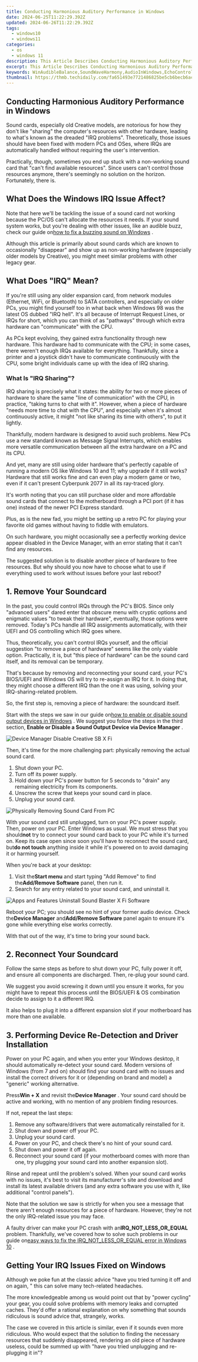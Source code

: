 ```yaml
---
title: Conducting Harmonious Auditory Performance in Windows
date: 2024-06-25T11:22:29.392Z
updated: 2024-06-26T11:22:29.392Z
tags:
  - windows10
  - windows11
categories:
  - os
  - windows 11
description: This Article Describes Conducting Harmonious Auditory Performance in Windows
excerpt: This Article Describes Conducting Harmonious Auditory Performance in Windows
keywords: WinAudibleBalance,SoundWaveHarmony,AudioInWindows,EchoControlWin,TonalWindowSync,ResonantSystemWin,AuditoryEquilibrium
thumbnail: https://thmb.techidaily.com/fa651493e7721486825be5cb6becb6ac17b9f66023f1145d44d12b2eec67b831.jpg
---
```


## Conducting Harmonious Auditory Performance in Windows

 Sound cards, especially old Creative models, are notorious for how they don't like "sharing" the computer's resources with other hardware, leading to what's known as the dreaded "IRQ problems". Theoretically, those issues should have been fixed with modern PCs and OSes, where IRQs are automatically handled without requiring the user's intervention.

 Practically, though, sometimes you end up stuck with a non-working sound card that "can't find available resources". Since users can't control those resources anymore, there's seemingly no solution on the horizon. Fortunately, there is.

## What Does the Windows IRQ Issue Affect?

 Note that here we'll be tackling the issue of a sound card not working because the PC/OS can't allocate the resources it needs. If your sound system works, but you're dealing with other issues, like an audible buzz, check our guide on[how to fix a buzzing sound on Windows](https://www.makeuseof.com/windows-fix-buzzing-sound/) .

 Although this article is primarily about sound cards which are known to occasionally "disappear" and show up as non-working hardware (especially older models by Creative), you might meet similar problems with other legacy gear.

## What Does "IRQ" Mean?

 If you're still using any older expansion card, from network modules (Ethernet, WiFi, or Bluetooth) to SATA controllers, and especially on older PCs, you might find yourself too in what back when Windows 98 was the latest OS dubbed "IRQ hell". It's all because of Interrupt Request Lines, or IRQs for short, which you can think of as "pathways" through which extra hardware can "communicate" with the CPU.

 As PCs kept evolving, they gained extra functionality through new hardware. This hardware had to communicate with the CPU; in some cases, there weren't enough IRQs available for everything. Thankfully, since a printer and a joystick didn't have to communicate continuously with the CPU, some bright individuals came up with the idea of IRQ sharing.

### What Is "IRQ Sharing"?

 IRQ sharing is precisely what it states: the ability for two or more pieces of hardware to share the same "line of communication" with the CPU, in practice, "taking turns to chat with it". However, when a piece of hardware "needs more time to chat with the CPU", and especially when it's almost continuously active, it might "not like sharing its time with others", to put it lightly.

 Thankfully, modern hardware is designed to avoid such problems. New PCs use a new standard known as Message Signal Interrupts, which enables more versatile communication between all the extra hardware on a PC and its CPU.

 And yet, many are still using older hardware that's perfectly capable of running a modern OS like Windows 10 and 11; why upgrade if it still works? Hardware that still works fine and can even play a modern game or two, even if it can't present Cyberpunk 2077 in all its ray-traced glory.

 It's worth noting that you can still purchase older and more affordable sound cards that connect to the motherboard through a PCI port (if it has one) instead of the newer PCI Express standard.

 Plus, as is the new fad, you might be setting up a retro PC for playing your favorite old games without having to fiddle with emulators.

 On such hardware, you might occasionally see a perfectly working device appear disabled in the Device Manager, with an error stating that it can't find any resources.

 The suggested solution is to disable another piece of hardware to free resources. But why should you now have to choose what to use if everything used to work without issues before your last reboot?

## 1\. Remove Your Soundcard

 In the past, you could control IRQs through the PC's BIOS. Since only "advanced users" dared enter that obscure menu with cryptic options and enigmatic values "to tweak their hardware", eventually, those options were removed. Today's PCs handle all IRQ assignments automatically, with their UEFI and OS controlling which IRQ goes where.

 Thus, theoretically, you can't control IRQs yourself, and the official suggestion "to remove a piece of hardware" seems like the only viable option. Practically, it is, but "this piece of hardware" can be the sound card itself, and its removal can be temporary.

 That's because by removing and reconnecting your sound card, your PC's BIOS/UEFI and Windows OS will try to re-assign an IRQ for it. In doing that, they might choose a different IRQ than the one it was using, solving your IRQ-sharing-related problem.

 So, the first step is, removing a piece of hardware: the soundcard itself.

 Start with the steps we saw in our guide on[how to enable or disable sound output devices in Windows](https://www.makeuseof.com/enable-disable-sound-output-devices-in-windows/) . We suggest you follow the steps in the third section, **Enable or Disable a Sound Output Device via Device Manager** .

![Device Manager Disable Creative SB X Fi](https://static1.makeuseofimages.com/wordpress/wp-content/uploads/2023/03/device-manager-disable-creative-sb-x-fi.jpg)

 Then, it's time for the more challenging part: physically removing the actual sound card.

1. Shut down your PC.
2. Turn off its power supply.
3. Hold down your PC's power button for 5 seconds to "drain" any remaining electricity from its components.
4. Unscrew the screw that keeps your sound card in place.
5. Unplug your sound card.

![Physically Removing Sound Card From PC](https://static1.makeuseofimages.com/wordpress/wp-content/uploads/2023/03/physically-removing-sound-card-from-pc.jpg)

 With your sound card still unplugged, turn on your PC's power supply. Then, power on your PC. Enter Windows as usual. We must stress that you should**not** try to connect your sound card back to your PC while it's turned on. Keep its case open since soon you'll have to reconnect the sound card, but**do not touch** anything inside it while it's powered on to avoid damaging it or harming yourself.

When you're back at your desktop:

1. Visit the**Start menu** and start typing "Add Remove" to find the**Add/Remove Software** panel, then run it.
2. Search for any entry related to your sound card, and uninstall it.

![Apps and Features Uninstall Sound Blaster X Fi Software](https://static1.makeuseofimages.com/wordpress/wp-content/uploads/2023/03/apps-and-features-uninstall-sound-blaster-x-fi-software.jpg)

 Reboot your PC; you should see no hint of your former audio device. Check the**Device Manager** and**Add/Remove Software** panel again to ensure it's gone while everything else works correctly.

With that out of the way, it's time to bring your sound back.

## 2\. Reconnect Your Soundcard

 Follow the same steps as before to shut down your PC, fully power it off, and ensure all components are discharged. Then, re-plug your sound card.

 We suggest you avoid screwing it down until you ensure it works, for you might have to repeat this process until the BIOS/UEFI & OS combination decide to assign to it a different IRQ.

 It also helps to plug it into a different expansion slot if your motherboard has more than one available.

## 3\. Performing Device Re-Detection and Driver Installation

 Power on your PC again, and when you enter your Windows desktop, it should automatically re-detect your sound card. Modern versions of Windows (from 7 and on) should find your sound card with no issues and install the correct drivers for it or (depending on brand and model) a "generic" working alternative.

 Press**Win + X** and revisit the**Device Manager** . Your sound card should be active and working, with no mention of any problem finding resources.

If not, repeat the last steps:

1. Remove any software/drivers that were automatically reinstalled for it.
2. Shut down and power off your PC.
3. Unplug your sound card.
4. Power on your PC, and check there's no hint of your sound card.
5. Shut down and power it off again.
6. Reconnect your sound card (if your motherboard comes with more than one, try plugging your sound card into another expansion slot).

 Rinse and repeat until the problem's solved. When your sound card works with no issues, it's best to visit its manufacturer's site and download and install its latest available drivers (and any extra software you use with it, like additional "control panels").

 Note that the solution we saw is strictly for when you see a message that there aren't enough resources for a piece of hardware. However, they're not the only IRQ-related issue you may face.

 A faulty driver can make your PC crash with an**IRQ\_NOT\_LESS\_OR\_EQUAL** problem. Thankfully, we've covered how to solve such problems in our guide on[easy ways to fix the IRQ_NOT_LESS_OR_EQUAL error in Windows 10](https://www.makeuseof.com/ways-to-fix-the-irql%5Fnot%5Fless%5For%5Fequal-error-in-windows-10/) .

## Getting Your IRQ Issues Fixed on Windows

 Although we poke fun at the classic advice "have you tried turning it off and on again, " this can solve many tech-related headaches.

 The more knowledgeable among us would point out that by "power cycling" your gear, you could solve problems with memory leaks and corrupted caches. They'd offer a rational explanation on why something that sounds ridiculous is sound advice that, strangely, works.

 The case we covered in this article is similar, even if it sounds even more ridiculous. Who would expect that the solution to finding the necessary resources that suddenly disappeared, rendering an old piece of hardware useless, could be summed up with "have you tried unplugging and re-plugging it in"?


<ins class="adsbygoogle"
     style="display:block"
     data-ad-format="autorelaxed"
     data-ad-client="ca-pub-7571918770474297"
     data-ad-slot="1223367746"></ins>



<ins class="adsbygoogle"
     style="display:block"
     data-ad-client="ca-pub-7571918770474297"
     data-ad-slot="8358498916"
     data-ad-format="auto"
     data-full-width-responsive="true"></ins>


